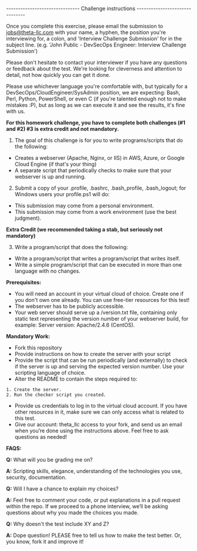------------------------------- Challenge instructions -------------------------------

Once you complete this exercise, please email the submission to jobs@theta-llc.com with your name, a hyphen, the position you're interviewing for, a colon, and 'Interview Challenge Submission' for in the subject line. (e.g. 'John Public - DevSecOps Engineer: Interview Challenge Submission') 

Please don't hesitate to contact your interviewer if you have any questions or feedback about the test. We're looking for cleverness and attention to detail, not how quickly you can get it done.

Please use whichever language you're comfortable with, but typically for a DevSecOps/CloudEngineer/SysAdmin position, we are expecting: Bash, Perl, Python, PowerShell, or even C (if you're talented enough not to make mistakes :P), but as long as we can execute it and see the results, it's fine with us.

**For this homework challenge, you have to complete both challenges (#1 and #2) #3 is extra credit and not mandatory.**

1. The goal of this challenge is for you to write programs/scripts that do the following:
  - Creates a webserver (Apache, Nginx, or IIS) in AWS, Azure, or Google Cloud Engine (if that's your thing)
  - A separate script that periodically checks to make sure that your webserver is up and running.

2. Submit a copy of your .profile, .bashrc, .bash_profile, .bash_logout; for Windows users your profile.ps1 will do:
  - This submission may come from a personal environment.
  - This submission may come from a work environment (use the best judgment).

**Extra Credit (we recommended taking a stab, but seriously not mandatory)**

3. Write a program/script that does the following:
 - Write a program/script that writes a program/script that writes itself.
 - Write a simple program/script that can be executed in more than one language with no changes.

**Prerequisites:**

- You will need an account in your virtual cloud of choice. Create one if you don't own one already. You can use free-tier resources for this test!
- The webserver has to be publicly accessible.
- Your web server should serve up a /version.txt file, containing only static text representing the version number of your webserver build, for example: Server version: Apache/2.4.6 (CentOS).

**Mandatory Work:**

- Fork this repository
- Provide instructions on how to create the server with your script
- Provide the script that can be run periodically (and externally) to check if the server is up and serving the expected version number. Use your scripting language of choice.
- Alter the README to contain the steps required to:

```
1. Create the server.
2. Run the checker script you created.
```

- Provide us credentials to log in to the virtual cloud account. If you have other resources in it, make sure we can only access what is related to this test.
- Give our account: theta_llc access to your fork, and send us an email when you’re done using the instructions above. Feel free to ask questions as needed!

**FAQS:**

**Q:** What will you be grading me on?

**A:** Scripting skills, elegance, understanding of the technologies you use, security, documentation.


**Q:** Will I have a chance to explain my choices?

**A:** Feel free to comment your code, or put explanations in a pull request within the repo. If we proceed to a phone interview, we’ll be asking questions about why you made the choices you made.

**Q:** Why doesn't the test include XY and Z?

**A:** Dope question! PLEASE free to tell us how to make the test better. Or, you know, fork it and improve it!